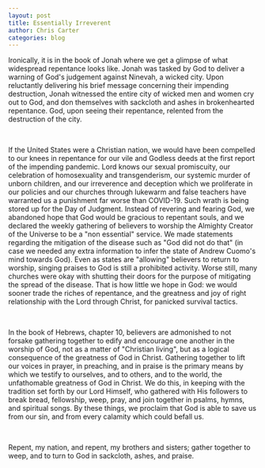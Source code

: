 ```yaml
---
layout: post
title: Essentially Irreverent
author: Chris Carter
categories: blog
---
```


Ironically, it is in the book of Jonah where we get a glimpse of what widespread repentance looks like. Jonah was tasked by God to deliver a warning of God's judgement against Ninevah, a wicked city. Upon reluctantly delivering his brief message concerning their impending destruction, Jonah witnessed the entire city of wicked men and women cry out to God, and don themselves with sackcloth and ashes in brokenhearted repentance. God, upon seeing their repentance, relented from the destruction of the city.

<br>

If the United States were a Christian nation, we would have been compelled to our knees in repentance for our vile and Godless deeds at the first report of the impending pandemic. Lord knows our sexual promiscuity, our celebration of homosexuality and transgenderism, our systemic murder of unborn children, and our irreverence and deception which we proliferate in our policies and our churches through lukewarm and false teachers have warranted us a punishment far worse than COVID-19. Such wrath is being stored up for the Day of Judgment. Instead of revering and fearing God, we abandoned hope that God would be gracious to repentant souls, and we declared the weekly gathering of believers to worship the Almighty Creator of the Universe to be a "non essential" service. We made statements regarding the mitigation of the disease such as "God did not do that" (in case we needed any extra information to infer the state of Andrew Cuomo's mind towards God). Even as states are "allowing" believers to return to worship, singing praises to God is still a prohibited activity. Worse still, many churches were okay with shutting their doors for the purpose of mitigating the spread of the disease. That is how little we hope in God: we would sooner trade the riches of repentance, and the greatness and joy of right relationship with the Lord through Christ, for panicked survival tactics.

<br>

In the book of Hebrews, chapter 10, believers are admonished to not forsake gathering together to edify and encourage one another in the worship of God, not as a matter of "Christian living", but as a logical consequence of the greatness of God in Christ. Gathering together to lift our voices in prayer, in preaching, and in praise is the primary means by which we testify to ourselves, and to others, and to the world, the unfathomable greatness of God in Christ. We do this, in keeping with the tradition set forth by our Lord Himself, who gathered with His followers to break bread, fellowship, weep, pray, and join together in psalms, hymns, and spiritual songs. By these things, we proclaim that God is able to save us from our sin, and from every calamity which could befall us.

<br>

Repent, my nation, and repent, my brothers and sisters; gather together to weep, and to turn to God in sackcloth, ashes, and praise.
